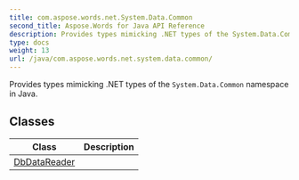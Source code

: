 ```yaml
---
title: com.aspose.words.net.System.Data.Common
second_title: Aspose.Words for Java API Reference
description: Provides types mimicking .NET types of the System.Data.Common namespace in Java.
type: docs
weight: 13
url: /java/com.aspose.words.net.system.data.common/
---
```



Provides types mimicking .NET types of the `System.Data.Common` namespace in Java.


## Classes

| Class | Description |
| --- | --- |
| [DbDataReader](../com.aspose.words.net.system.data.common/dbdatareader) |  |

